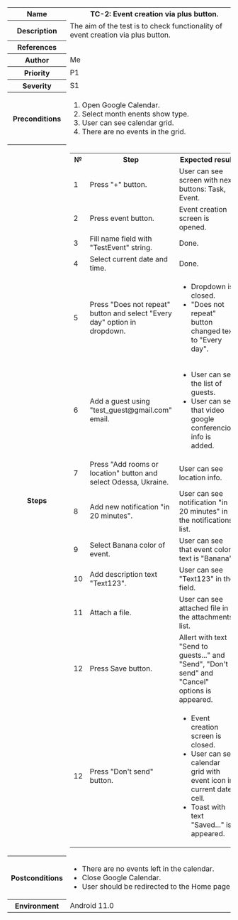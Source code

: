<table>
  <tr>
    <th>Name</th><th>TC-2: Event creation via plus button.</th>
  </tr>
  <tr>
    <th>Description</th>
    <td>The aim of the test is to check functionality of event creation via plus button.</td>
  </tr>
  <tr>
    <th>References</th>
    <td></td>
  </tr>
  <tr>
    <th>Author</th>
    <td>Me</td>
  </tr>
  <tr>
    <th>Priority</th>
    <td>P1</td>
  </tr>
  <tr>
    <th>Severity</th>
    <td>S1</td>
  </tr>
  <tr>
    <th>Preconditions</th>
    <td>
      <ol>
        <li>Open Google Calendar.</li>
        <li>Select month enents show type.</li>
        <li>User can see calendar grid.</li>
        <li>There are no events in the grid.</li>
      </ol>
    </td>
  </tr>
  <tr>
    <th>Steps</th>
    <td>
      <table>
        <tr>
          <th>№</th>
          <th>Step</th>
          <th>Expected result</th>
        </tr>
        <tr>
          <td>1</td>
          <td>Press "+" button.</td>
          <td>User can see screen with next buttons: Task, Event.</td>
        </tr>
        <tr>
          <td>2</td>
          <td>Press event button.</td>
          <td>Event creation screen is opened.</td>
        </tr>
        <tr>
          <td>3</td>
          <td>Fill name field with "TestEvent" string.</td>
          <td>Done.</td>
        </tr>
        <tr>
          <td>4</td>
          <td>Select current date and time.</td>
          <td>Done.</td>
        </tr>
        <tr>
          <td>5</td>
          <td>Press "Does not repeat" button and select "Every day" option in dropdown.</td>
          <td>
            <ul>
              <li>Dropdown is closed.</li>
              <li>"Does not repeat" button changed text to "Every day".</li>
            </ul>
          </td>
        </tr>
        <tr>
          <td>6</td>
          <td>Add a guest using "test_guest@gmail.com" email.</td>
          <td>
            <ul>
              <li>User can see the list of guests.</li>
              <li>User can see that video google conferencion info is added.</li>
            </ul>
          </td>
        </tr>
        <tr>
          <td>7</td>
          <td>Press "Add rooms or location" button and select Odessa, Ukraine.</td>
          <td>User can see location info.</td>
        </tr>
        <tr>
          <td>8</td>
          <td>Add new notification "in 20 minutes".</td>
          <td>User can see notification "in 20 minutes" in the notifications list.</td>
        </tr>
        <tr>
          <td>9</td>
          <td>Select Banana color of event.</td>
          <td>User can see that event color text is "Banana".</td>
        </tr>
        <tr>
          <td>10</td>
          <td>Add description text "Text123".</td>
          <td>User can see "Text123" in the field.</td>
        </tr>
        <tr>
          <td>11</td>
          <td>Attach a file.</td>
          <td>User can see attached file in the attachments list.</td>
        </tr>
        <tr>
          <td>12</td>
          <td>Press Save button.</td>
          <td>Allert with text "Send to guests..." and "Send", "Don't send" and "Cancel" options is appeared.</td>
        </tr>
        <tr>
          <td>12</td>
          <td>Press "Don't send" button.</td>
          <td>
            <ul>
              <li>Event creation screen is closed.</li>
              <li>User can see calendar grid with event icon in current date cell.</li>
              <li>Toast with text "Saved..." is appeared.</li>
            </ul>
          </td>
        </tr>
      </table>
    </td>
  </tr>
  <tr>
    <th>Postconditions</th>
    <td>
      <ul>
        <li>There are no events left in the calendar.</li>
        <li>Close Google Calendar.</li>
        <li>User should be redirected to the Home page.</li>
      </ul>
    </td>
  </tr>
  <tr>
    <th>Environment</th>
    <td>Android 11.0</td>
  </tr>
</table>
